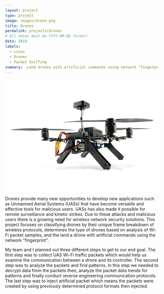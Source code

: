 ```yaml
---
layout: project
type: project
image: images/drone.png
title: Drones
permalink: projects/drones
# All dates must be YYYY-MM-DD format!
date: 2019
labels:
  - Linux
  - Drones
  - Packet Sniffing
summary:  Land drones with artificial commands using network "fingerprint".
---
```


<div class="ui small rounded images">
  <img class="ui image" src="../images/Intel_AeroReadytoFlyDrone.png">
</div>

Drones provide many new opportunities to develop new applications such as Unmanned Aerial Systems (UASs) that have become versatile and effective tools for malicious users. UASs has also made it possible for remote surveillance and kinetic strikes. Due to these attacks and malicious users there is a growing need for wireless network security solutions. This project focuses on classifying drones by their unique frame breakdown of wireless protocols, determines the type of drones based on analysis of Wi-Fi packet samples, and the land a drone with artificial commands using the network "fingerprint".

My team and I planned out three different steps to get to our end goal. The first step was to collect UAS Wi-Fi traffic packets which would help us examine the communication between a drone and its controller. The second step was to analyze the packets and find patterns. In this step we needed to decrypt data from the packets then, analyze the packet data trends for patterns and finally conduct reverse engineering communication protocols. The last step was to inject artificial packet which means the packets were created by using previously determined protocol formats then injected. 
